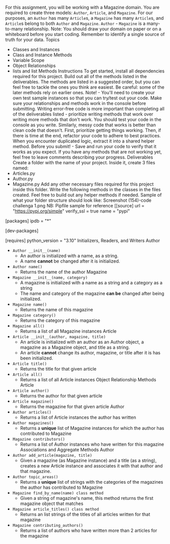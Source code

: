 For this assignment, you will be working with a Magazine domain.
You are required to create three models: `Author`, `Article`, and `Magazine`.
For our purposes, an `Author` has many `Article`s, a `Magazine` has many `Article`s, and `Article`s belong to both `Author` and `Magazine`.
`Author` - `Magazine` is a many-to-many relationship.
Note: You should draw your domain on paper or on a whiteboard before you start coding. Remember to identify a single source of truth for your data.
Topics
- Classes and Instances
- Class and Instance Methods
- Variable Scope
- Object Relationships
- lists and list Methods
Instructions
To get started, install all dependencies required for this project.
Build out all of the methods listed in the deliverables. The methods are listed in a suggested order, but you can feel free to tackle the ones you think are easiest. Be careful: some of the later methods rely on earlier ones.
Note!  - You'll need to create your own test sample instances so that you can try/test out your code. Make sure your relationships and methods work in the console before submitting.
Writing error-free code is more important than completing all of the deliverables listed - prioritize writing methods that work over writing more methods that don't work. You should test your code in the console as you write.
Similarly, messy code that works is better than clean code that doesn't. First, prioritize getting things working. Then, if there is time at the end, refactor your code to adhere to best practices. When you encounter duplicated logic, extract it into a shared helper method.
Before you submit! - Save and run your code to verify that it works as you expect. If you have any methods that are not working yet, feel free to leave comments describing your progress.
Deliverables
Create a folder with the name of your project. Inside it, create 3 files named:
- Articles.py
- Author.py
- Magazine.py
Add any other necessary files required for this project inside this folder.
Write the following methods in the classes in the files created. Feel free to build out any helper methods if needed.
Sample of what your folder structure should look like:
Screenshot (154)-code challenga 1.png
NB: Pipfile sample for reference
[[source]
url = "https://pypi.org/simple"
verify_ssl = true
name = "pypi"

[packages]
ipdb = "*"

[dev-packages]

[requires]
python_version = "3.10"
Initializers, Readers, and Writers
Author
- `Author __init__(name)`
  - An author is initialized with a name, as a string.
  - A name **cannot** be changed after it is initialized.
- `Author name()`
  - Returns the name of the author
Magazine
- `Magazine __init__(name, category)`
  - A magazine is initialized with a name as a string and a category as a string
  - The name and category of the magazine **can be** changed after being initialized.
- `Magazine name()`
  - Returns the name of this magazine
- `Magazine category()`
  - Returns the category of this magazine
- `Magazine all()`
  - Returns a list of all Magazine instances
Article
- `Article __init__(author, magazine, title)`
  - An article is initialized with an author as an Author object, a magazine as a Magazine object, and title as a string.
  - An article **cannot** change its author, magazine, or title after it is has been initialized.
- `Article title()`
  - Returns the title for that given article
- `Article all()`
  - Returns a list of all Article instances
Object Relationship Methods
Article
- `Article author()`
  - Returns the author for that given article
- `Article magazine()`
  - Returns the magazine for that given article
Author
- `Author articles()`
  - Returns a list of Article instances the author has written
- `Author magazines()`
  - Returns a **unique** list of Magazine instances for which the author has contributed to
Magazine
- `Magazine contributors()`
  - Returns a list of Author instances who have written for this magazine
Associations and Aggregate Methods
Author
- `Author add_article(magazine, title)`
  - Given a magazine (as Magazine instance) and a title (as a string), creates a new Article instance and associates it with that author and that magazine.
- `Author topic_areas()`
  - Returns a **unique** list of strings with the categories of the magazines the author has contributed to
Magazine
- `Magazine find_by_name(name) class method`
  - Given a string of magazine's name, this method returns the first magazine object that matches
- `Magazine article_titles() class method`
  - Returns an list strings of the titles of all articles written for that magazine
- `Magazine contributing_authors()`
  - Returns a list of authors who have written more than 2 articles for the magazine